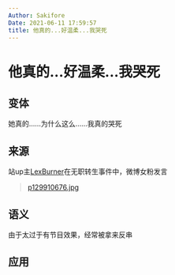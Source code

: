```yaml
---
Author: Sakifore
Date: 2021-06-11 17:59:57
title: 他真的...好温柔...我哭死
---
```

# 他真的...好温柔...我哭死

## 变体

她真的……为什么这么……我真的哭死

## 来源

站up主[LexBurner](https://space.bilibili.com/777536)在无职转生事件中，微博女粉发言

>[p129910676.jpg](/img/pics/p129910676.jpg)

## 语义

由于太过于有节目效果，经常被拿来反串

## 应用

